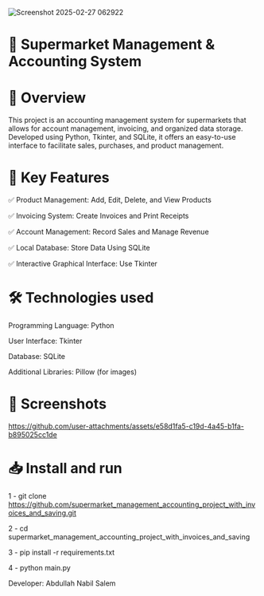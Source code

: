 ![Screenshot 2025-02-27 062922](https://github.com/user-attachments/assets/bd01ee75-ee84-402e-af24-45d70549bdc8)

# 🛒 Supermarket Management & Accounting System

# 📖 Overview
This project is an accounting management system for supermarkets that allows for account management, invoicing, 
and organized data storage. Developed using Python, Tkinter, and SQLite, 
it offers an easy-to-use interface to facilitate sales, purchases, and product management.

# 🚀 Key Features
✅ Product Management: Add, Edit, Delete, and View Products

✅ Invoicing System: Create Invoices and Print Receipts

✅ Account Management: Record Sales and Manage Revenue

✅ Local Database: Store Data Using SQLite

✅ Interactive Graphical Interface: Use Tkinter

# 🛠 Technologies used
Programming Language: Python

User Interface: Tkinter

Database: SQLite

Additional Libraries: Pillow (for images)

# 📸 Screenshots 
https://github.com/user-attachments/assets/e58d1fa5-c19d-4a45-b1fa-b895025cc1de

# 📥 Install and run

1 - git clone https://github.com/supermarket_management_accounting_project_with_invoices_and_saving.git

2 - cd supermarket_management_accounting_project_with_invoices_and_saving

3 - pip install -r requirements.txt

4 - python main.py

Developer: Abdullah Nabil Salem

